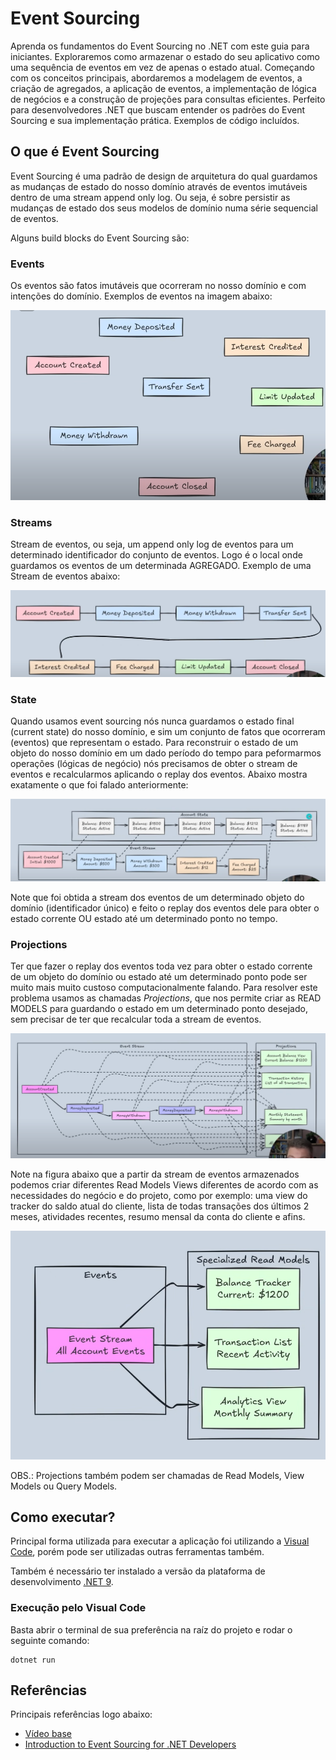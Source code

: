 # Event Sourcing

Aprenda os fundamentos do Event Sourcing no .NET com este guia para iniciantes. Exploraremos como armazenar o estado do seu aplicativo como uma sequência de eventos em vez de apenas o estado atual. Começando com os conceitos principais, abordaremos a modelagem de eventos, a criação de agregados, a aplicação de eventos, a implementação de lógica de negócios e a construção de projeções para consultas eficientes. Perfeito para desenvolvedores .NET que buscam entender os padrões do Event Sourcing e sua implementação prática. Exemplos de código incluídos.

## O que é Event Sourcing

Event Sourcing é uma padrão de design de arquitetura do qual guardamos as mudanças de estado do nosso domínio através de eventos imutáveis dentro de uma stream append only log. Ou seja, é sobre persistir as mudanças de estado dos seus modelos de domínio numa série sequencial de eventos.

Alguns build blocks do Event Sourcing são:

### Events

Os eventos são fatos imutáveis que ocorreram no nosso domínio e com intenções do domínio. Exemplos de eventos na imagem abaixo:

![events](docs/events.png)

### Streams

Stream de eventos, ou seja, um append only log de eventos para um determinado identificador do conjunto de eventos. Logo é o local onde guardamos os eventos de um determinada AGREGADO. Exemplo de uma Stream de eventos abaixo:

![streams](docs/stream-of-events.png)

### State

Quando usamos event sourcing nós nunca guardamos o estado final (current state) do nosso domínio, e sim um conjunto de fatos que ocorreram (eventos) que representam o estado.
Para reconstruir o estado de um objeto do nosso domínio em um dado período do tempo para peformarmos operações (lógicas de negócio) nós precisamos de obter o stream de eventos e recalcularmos aplicando o replay dos eventos. Abaixo mostra exatamente o que foi falado anteriormente:

![replay-of-events](docs/current-state.png)

Note que foi obtida a stream dos eventos de um determinado objeto do domínio (identificador único) e feito o replay dos eventos dele para obter o estado corrente OU estado até um determinado ponto no tempo. 

### Projections

Ter que fazer o replay dos eventos toda vez para obter o estado corrente de um objeto do domínio ou estado até um determinado ponto pode ser muito mais muito custoso computacionalmente falando.
Para resolver este problema usamos as chamadas *Projections*, que nos permite criar as READ MODELS para guardando o estado em um determinado ponto desejado, sem precisar de ter que recalcular toda a stream de eventos.

![projections](docs/projections.png)

Note na figura abaixo que a partir da stream de eventos armazenados podemos criar diferentes Read Models Views diferentes de acordo com as necessidades do negócio e do projeto, como por exemplo: uma view do tracker do saldo atual do cliente, lista de todas transações dos últimos 2 meses, atividades recentes, resumo mensal da conta do cliente e afins.

![read-models-samples](docs/read-models-samples.png)

OBS.: Projections também podem ser chamadas de Read Models, View Models ou Query Models.

## Como executar?

Principal forma utilizada para executar a aplicação foi utilizando a [Visual Code](https://code.visualstudio.com/download), porém pode ser utilizadas outras ferramentas também.

Também é necessário ter instalado a versão da plataforma de desenvolvimento [.NET 9](https://dotnet.microsoft.com/pt-br/download/dotnet/9.0).

### Execução pelo Visual Code

Basta abrir o terminal de sua preferência na raíz do projeto e rodar o seguinte comando:

```
dotnet run
```

## Referências

Principais referências logo abaixo:

- [Vídeo base](https://www.youtube.com/watch?v=gvW9uJSFujA)
- [Introduction to Event Sourcing for .NET Developers](https://www.milanjovanovic.tech/blog/introduction-to-event-sourcing-for-net-developers)